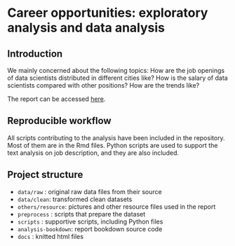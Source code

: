 # Career opportunities: exploratory analysis and data analysis

## Introduction

We mainly concerned about the following topics: How are the job openings of data scientists distributed in different cities like? How is the salary of data scientists compared with other positions? How are the trends like?

The report can be accessed [here](https://lijning.github.io/career-opportunities-analysis/).

## Reproducible workflow

All scripts contributing to the analysis have been included in the repository. Most of them are in the Rmd files. Python scripts are used to support the text analysis on job description, and they are also included.

## Project structure

- `data/raw` : original raw data files from their source
- `data/clean`: transformed clean datasets
- `others/resource`: pictures and other resource files used in the report
- `preprocess` : scripts that prepare the dataset
- `scripts` : supportive scripts, including Python files
- `analysis-bookdown`: report bookdown source code
- `docs` : knitted html files
